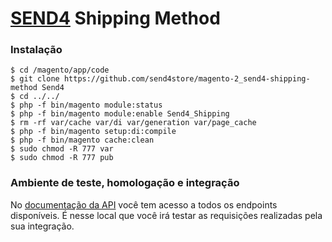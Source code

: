 # [SEND4](https://send4store.com) Shipping Method

### Instalação
```
$ cd /magento/app/code
$ git clone https://github.com/send4store/magento-2_send4-shipping-method Send4
$ cd ../../
$ php -f bin/magento module:status
$ php -f bin/magento module:enable Send4_Shipping
$ rm -rf var/cache var/di var/generation var/page_cache
$ php -f bin/magento setup:di:compile
$ php -f bin/magento cache:clean
$ sudo chmod -R 777 var
$ sudo chmod -R 777 pub
```

### Ambiente de teste, homologação e integração

No [documentação da API](https://documenter.getpostman.com/view/447313/send4-public-api/7TQAWsr) você tem acesso a todos os endpoints disponíveis. É nesse local que você irá testar as requisições realizadas pela sua integração.
